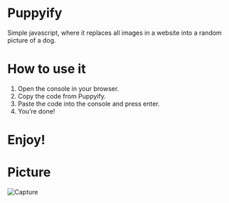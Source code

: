 # Puppyify
Simple javascript, where it replaces all images in a website into a random picture of a dog.


# How to use it
1. Open the console in your browser.
2. Copy the code from Puppyify.
3. Paste the code into the console and press enter.
4. You’re done!

# Enjoy!

# Picture
![Capture](https://user-images.githubusercontent.com/92176226/214132178-0b9972bf-c306-4d1b-9e22-40b4ea68d0d3.PNG)
